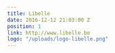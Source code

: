 ```yaml
---
title: Libelle
date: 2016-12-12 21:03:00 Z
position: 1
link: http://www.libelle.be
logo: "/uploads/logo-libelle.png"
---
```


